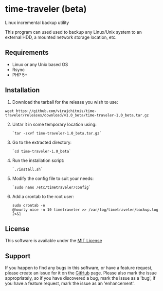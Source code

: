 time-traveler (beta)
====================
Linux incremental backup utility

This program can used used to backup any Linux/Unix system to an external HDD, a mounted network storage location, etc.

Requirements
------------

- Linux or any Unix based OS
- Rsync
- PHP 5+

Installation
------------

1. Download the tarball for the release you wish to use:

```shell
wget https://github.com/virajchitnis/time-traveler/releases/download/v1.0_beta/time-traveler-1.0_beta.tar.gz
```

2. Untar it in some temporary location using:

	```shell
	`tar -zxvf time-traveler-1.0_beta.tar.gz`
	```
	
3. Go to the extracted directory:

	```shell
	`cd time-traveler-1.0_beta`
	```
	
4. Run the installation script:

	```shell
	`./install.sh`
	```
	
5. Modify the config file to suit your needs:

	```shell
	`sudo nano /etc/timetraveler/config`
	```
	
6. Add a crontab to the root user:

	```shell
	sudo crontab -e
	@hourly nice -n 10 timetraveler >> /var/log/timetraveler/backup.log 2>&1
	```
	
License
-------

This software is available under the [MIT License](https://github.com/virajchitnis/time-traveler/blob/master/LICENSE)

Support
-------

If you happen to find any bugs in this software, or have a feature request, please create an issue for it on the  [GitHub](https://github.com/virajchitnis/time-traveler) page. Please also mark the issue appropriately, so if you have discovered a bug, mark the issue as a 'bug', if you have a feature request, mark the issue as an 'enhancement'.